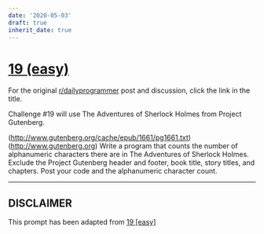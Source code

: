 ```yaml
---
date: '2020-05-03'
draft: true
inherit_date: true
---
```


# [19 (easy)](https://www.reddit.com/r/dailyprogrammer/comments/qlwrc/372012_challenge_19_easy/)

For the original [r/dailyprogrammer](https://www.reddit.com/r/dailyprogrammer/) post and discussion, click the link in the title.

Challenge #19 will use The Adventures of Sherlock Holmes from Project Gutenberg.

(http://www.gutenberg.org/cache/epub/1661/pg1661.txt)
(http://www.gutenberg.org)
Write a program that counts the number of alphanumeric characters there are in The Adventures of Sherlock Holmes.  Exclude the Project Gutenberg header and footer, book title, story titles, and chapters.  Post your code and the alphanumeric character count.


----
## **DISCLAIMER**
This prompt has been adapted from [19 [easy]](https://www.reddit.com/r/dailyprogrammer/comments/qlwrc/372012_challenge_19_easy/
)

